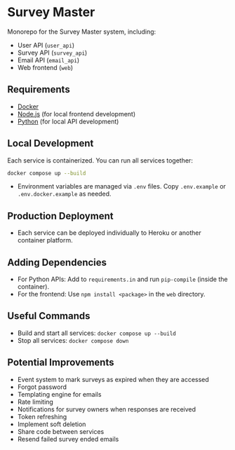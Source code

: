 # Survey Master

Monorepo for the Survey Master system, including:

- User API (`user_api`)
- Survey API (`survey_api`)
- Email API (`email_api`)
- Web frontend (`web`)

## Requirements

- [Docker](https://www.docker.com/)
- [Node.js](https://nodejs.org/en) (for local frontend development)
- [Python](https://www.python.org/) (for local API development)

## Local Development

Each service is containerized. You can run all services together:

```sh
docker compose up --build
```

- Environment variables are managed via `.env` files. Copy `.env.example` or `.env.docker.example` as needed.

## Production Deployment

- Each service can be deployed individually to Heroku or another container platform.

## Adding Dependencies

- For Python APIs: Add to `requirements.in` and run `pip-compile` (inside the container).
- For the frontend: Use `npm install <package>` in the `web` directory.

## Useful Commands

- Build and start all services: `docker compose up --build`
- Stop all services: `docker compose down`

## Potential Improvements

- Event system to mark surveys as expired when they are accessed
- Forgot password
- Templating engine for emails
- Rate limiting
- Notifications for survey owners when responses are received
- Token refreshing
- Implement soft deletion
- Share code between services
- Resend failed survey ended emails
